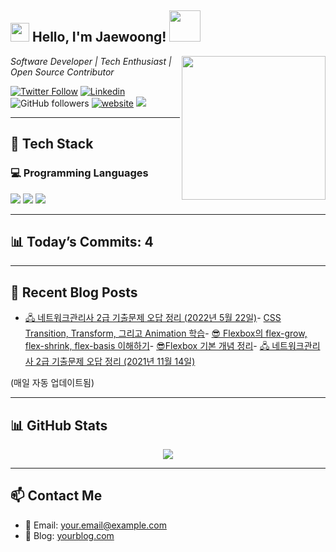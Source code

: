 <h2><img src="https://emojis.slackmojis.com/emojis/images/1531849430/4246/blob-sunglasses.gif?1531849430" width="30"/> Hello, I'm Jaewoong! <img src="https://media.giphy.com/media/12oufCB0MyZ1Go/giphy.gif" width="50"></h2>

<img align='right' src="https://media.giphy.com/media/M9gbBd9nbDrOTu1Mqx/giphy.gif" width="230">

<p><em>Software Developer | Tech Enthusiast | Open Source Contributor</em></p>

[![Twitter Follow](https://img.shields.io/twitter/follow/YOUR_TWITTER_HANDLE?label=Follow)](https://twitter.com/YOUR_TWITTER_HANDLE)
[![Linkedin](https://img.shields.io/badge/-LinkedIn-blue?style=flat-square&logo=Linkedin&logoColor=white&link=https://www.linkedin.com/in/YOUR_LINKEDIN/)](https://www.linkedin.com/in/YOUR_LINKEDIN/)
![GitHub followers](https://img.shields.io/github/followers/YOUR_GITHUB_USERNAME?label=Follow&style=social)
[![website](https://img.shields.io/badge/Website-46a2f1.svg?&style=flat-square&logo=Google-Chrome&logoColor=white&link=https://yourwebsite.com/)](https://yourwebsite.com/)
![](https://visitor-badge.glitch.me/badge?page_id=YOUR_GITHUB_USERNAME.YOUR_GITHUB_USERNAME)

---

## 🚀 Tech Stack

### 💻 Programming Languages
<p>
  <img src="https://img.shields.io/badge/Python-3776AB?style=flat-square&logo=python&logoColor=white"/>
  <img src="https://img.shields.io/badge/JavaScript-F7DF1E?style=flat-square&logo=javascript&logoColor=black"/>
  <img src="https://img.shields.io/badge/TypeScript-3178C6?style=flat-square&logo=typescript&logoColor=white"/>
</p>



---

## 📊 Today’s Commits: 4


---

## 📝 Recent Blog Posts
<!-- BLOG-POST-LIST:START -->
- [🖧 네트워크관리사 2급 기출문제 오답 정리 (2022년 5월 22일)](https://velog.io/@mypalebluedot29/네트워크관리사-2급-기출문제-오답-정리-2022년-5월-22일)- [CSS Transition, Transform, 그리고 Animation 학습](https://velog.io/@mypalebluedot29/CSS-Transition-Transform-그리고-Animation-학습)- [😎 Flexbox의 flex-grow, flex-shrink, flex-basis 이해하기](https://velog.io/@mypalebluedot29/Flexbox의-flex-grow-flex-shrink-flex-basis-이해하기)- [😎Flexbox 기본 개념 정리](https://velog.io/@mypalebluedot29/Flexbox-기본-개념-정리)- [🖧 네트워크관리사 2급 기출문제 오답 정리 (2021년 11월 14일)](https://velog.io/@mypalebluedot29/네트워크관리사-2급-기출문제-오답-정리-2021년-11월-14일)
<!-- BLOG-POST-LIST:END -->
(매일 자동 업데이트됨)


---

## 📊 GitHub Stats
<p align="center">
  <img src="https://github-readme-stats.vercel.app/api?username=Jaewoong-Hwang&show_icons=true&theme=tokyonight"/>
</p>

---

## 📫 Contact Me
- 📧 Email: your.email@example.com
- 🔗 Blog: [yourblog.com](https://yourblog.com)
